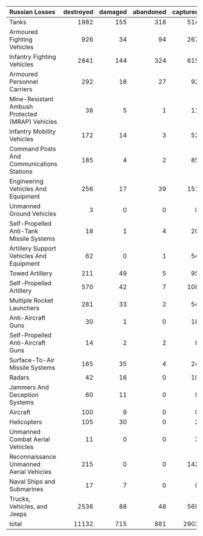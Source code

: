| Russian Losses                                   |   destroyed |   damaged |   abandoned |   captured |   total |
|:-------------------------------------------------|------------:|----------:|------------:|-----------:|--------:|
| Tanks                                            |        1982 |       155 |         318 |        514 |    2969 |
| Armoured Fighting Vehicles                       |         926 |        34 |          94 |        267 |    1321 |
| Infantry Fighting Vehicles                       |        2841 |       144 |         324 |        615 |    3924 |
| Armoured Personnel Carriers                      |         292 |        18 |          27 |         92 |     429 |
| Mine-Resistant Ambush Protected  (MRAP) Vehicles |          38 |         5 |           1 |         11 |      55 |
| Infantry Mobility Vehicles                       |         172 |        14 |           3 |         52 |     241 |
| Command Posts And Communications Stations        |         185 |         4 |           2 |         85 |     276 |
| Engineering Vehicles And Equipment               |         256 |        17 |          39 |        151 |     463 |
| Unmanned Ground Vehicles                         |           3 |         0 |           0 |          0 |       3 |
| Self-Propelled Anti-Tank Missile Systems         |          18 |         1 |           4 |         20 |      43 |
| Artillery Support Vehicles And Equipment         |          62 |         0 |           1 |         54 |     117 |
| Towed Artillery                                  |         211 |        49 |           5 |         95 |     360 |
| Self-Propelled Artillery                         |         570 |        42 |           7 |        108 |     727 |
| Multiple Rocket Launchers                        |         281 |        33 |           2 |         54 |     370 |
| Anti-Aircraft Guns                               |          30 |         1 |           0 |         18 |      49 |
| Self-Propelled Anti-Aircraft Guns                |          14 |         2 |           2 |          8 |      26 |
| Surface-To-Air Missile Systems                   |         165 |        35 |           4 |         24 |     228 |
| Radars                                           |          42 |        16 |           0 |         10 |      68 |
| Jammers And Deception Systems                    |          60 |        11 |           0 |          9 |      80 |
| Aircraft                                         |         100 |         9 |           0 |          0 |     109 |
| Helicopters                                      |         105 |        30 |           0 |          2 |     137 |
| Unmanned Combat Aerial Vehicles                  |          11 |         0 |           0 |          3 |      14 |
| Reconnaissance Unmanned Aerial Vehicles          |         215 |         0 |           0 |        142 |     357 |
| Naval Ships and Submarines                       |          17 |         7 |           0 |          0 |      24 |
| Trucks, Vehicles, and Jeeps                      |        2536 |        88 |          48 |        569 |    3241 |
| total                                            |       11132 |       715 |         881 |       2903 |   15631 |